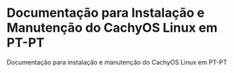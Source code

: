 # Documentação para Instalação e Manutenção do CachyOS Linux em PT-PT
Documentação para instalação e manutenção do CachyOS Linux em PT-PT
